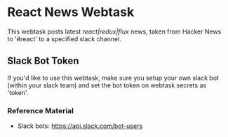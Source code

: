 # React News Webtask
This webtask posts latest *react|redux|flux* news, taken from Hacker News to '#react' to a specified slack channel.

## Slack Bot Token
If you'd like to use this webtask, make sure you setup your own slack bot (within your slack team) and set the bot token on webtask secrets as 'token'.

### Reference Material
* Slack bots: https://api.slack.com/bot-users
